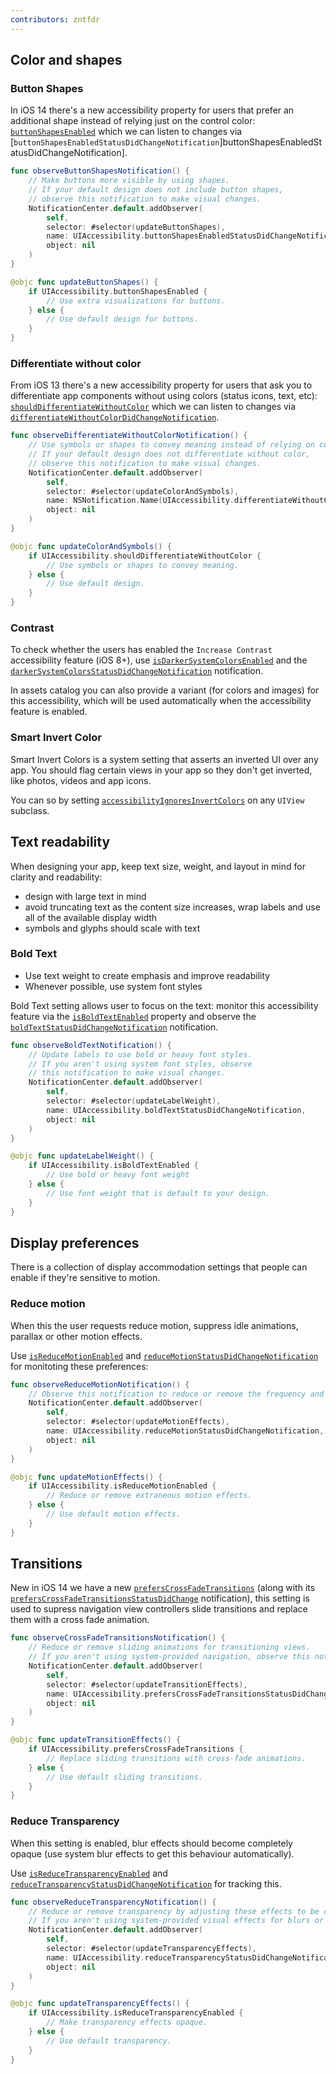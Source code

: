 ```yaml
---
contributors: zntfdr
---
```


## Color and shapes

### Button Shapes

In iOS 14 there's a new accessibility property for users that prefer an additional shape instead of relying just on the control color: [`buttonShapesEnabled`][buttonShapesEnabled] which we can listen to changes via [`buttonShapesEnabledStatusDidChangeNotification`]buttonShapesEnabledStatusDidChangeNotification].

```swift
func observeButtonShapesNotification() {
    // Make buttons more visible by using shapes.
    // If your default design does not include button shapes, 
    // observe this notification to make visual changes.
    NotificationCenter.default.addObserver(
    	self, 
    	selector: #selector(updateButtonShapes), 
    	name: UIAccessibility.buttonShapesEnabledStatusDidChangeNotification, 
    	object: nil
    )
}

@objc func updateButtonShapes() {
    if UIAccessibility.buttonShapesEnabled {
        // Use extra visualizations for buttons.
    } else {
        // Use default design for buttons.
    }
}
```

### Differentiate without color

From iOS 13 there's a new accessibility property for users that ask you to differentiate app components without using colors (status icons, text, etc): [`shouldDifferentiateWithoutColor`][shouldDifferentiateWithoutColor] which we can listen to changes via [`differentiateWithoutColorDidChangeNotification`][differentiateWithoutColorDidChangeNotification].

```swift
func observeDifferentiateWithoutColorNotification() {
    // Use symbols or shapes to convey meaning instead of relying on color alone.
    // If your default design does not differentiate without color, 
    // observe this notification to make visual changes.
    NotificationCenter.default.addObserver(
    	self, 
    	selector: #selector(updateColorAndSymbols), 
    	name: NSNotification.Name(UIAccessibility.differentiateWithoutColorDidChangeNotification), 
    	object: nil
    )
}

@objc func updateColorAndSymbols() {
    if UIAccessibility.shouldDifferentiateWithoutColor {
        // Use symbols or shapes to convey meaning.
    } else {
        // Use default design.
    }
}
```

### Contrast

To check whether the users has enabled the `Increase Contrast` accessibility feature (iOS 8+), use [`isDarkerSystemColorsEnabled`][isDarkerSystemColorsEnabled] and the [`darkerSystemColorsStatusDidChangeNotification`][darkerSystemColorsStatusDidChangeNotification] notification.

In assets catalog you can also provide a variant (for colors and images) for this accessibility, which will be used automatically when the accessibility feature is enabled.

### Smart Invert Color

Smart Invert Colors is a system setting that asserts an inverted UI over any app. You should flag certain views in your app so they don't get inverted, like photos, videos and app icons.

You can so by setting [`accessibilityIgnoresInvertColors`][accessibilityIgnoresInvertColors] on any `UIView` subclass.

## Text readability

When designing your app, keep text size, weight, and layout in mind for clarity and readability:

- design with large text in mind
- avoid truncating text as the content size increases, wrap labels and use all of the available display width
- symbols and glyphs should scale with text

### Bold Text

- Use text weight to create emphasis and improve readability
- Whenever possible, use system font styles

Bold Text setting allows user to focus on the text: monitor this accessibility feature via the [`isBoldTextEnabled`][isBoldTextEnabled] property and observe the [`boldTextStatusDidChangeNotification`][boldTextStatusDidChangeNotification] notification.

```swift
func observeBoldTextNotification() {
    // Update labels to use bold or heavy font styles.
    // If you aren't using system font styles, observe 
    // this notification to make visual changes.
    NotificationCenter.default.addObserver(
    	self, 
    	selector: #selector(updateLabelWeight), 
    	name: UIAccessibility.boldTextStatusDidChangeNotification, 
    	object: nil
    )
}

@objc func updateLabelWeight() {
    if UIAccessibility.isBoldTextEnabled {
        // Use bold or heavy font weight
    } else {
        // Use font weight that is default to your design.
    }
}
```

## Display preferences

There is a collection of display accommodation settings that people can enable if they're sensitive to motion.

### Reduce motion

When this the user requests reduce motion, suppress idle animations, parallax or other motion effects.

Use [`isReduceMotionEnabled`][isReduceMotionEnabled] and [`reduceMotionStatusDidChangeNotification`][reduceMotionStatusDidChangeNotification] for monitoting these preferences:

```swift
func observeReduceMotionNotification() {
    // Observe this notification to reduce or remove the frequency and intensity of motion effects.
    NotificationCenter.default.addObserver(
    	self, 
    	selector: #selector(updateMotionEffects), 
    	name: UIAccessibility.reduceMotionStatusDidChangeNotification, 
    	object: nil
    )
}

@objc func updateMotionEffects() {
    if UIAccessibility.isReduceMotionEnabled {
        // Reduce or remove extraneous motion effects.
    } else {
        // Use default motion effects.
    }
}
```

## Transitions

New in iOS 14 we have a new [`prefersCrossFadeTransitions`][prefersCrossFadeTransitions] (along with its [`prefersCrossFadeTransitionsStatusDidChange`][prefersCrossFadeTransitionsStatusDidChange] notification), this setting is used to supress navigation view controllers slide transitions and replace them with a cross fade animation.

```swift
func observeCrossFadeTransitionsNotification() {
    // Reduce or remove sliding animations for transitioning views.
    // If you aren't using system-provided navigation, observe this notification to make visual changes.
    NotificationCenter.default.addObserver(
    	self, 
    	selector: #selector(updateTransitionEffects), 
    	name: UIAccessibility.prefersCrossFadeTransitionsStatusDidChange, 
    	object: nil
    )
}

@objc func updateTransitionEffects() {
    if UIAccessibility.prefersCrossFadeTransitions {
        // Replace sliding transitions with cross-fade animations.
    } else {
        // Use default sliding transitions.
    }
}
```

### Reduce Transparency

When this setting is enabled, blur effects should become completely opaque (use system blur effects to get this behaviour automatically).

Use [`isReduceTransparencyEnabled`][isReduceTransparencyEnabled] and [`reduceTransparencyStatusDidChangeNotification`][reduceTransparencyStatusDidChangeNotification] for tracking this.

```swift
func observeReduceTransparencyNotification() {
    // Reduce or remove transparency by adjusting these effects to be completely opaque.
    // If you aren't using system-provided visual effects for blurs or vibrancy, observe this notification to make visual changes.
    NotificationCenter.default.addObserver(
    	self, 
    	selector: #selector(updateTransparencyEffects), 
    	name: UIAccessibility.reduceTransparencyStatusDidChangeNotification, 
    	object: nil
    )
}

@objc func updateTransparencyEffects() {
    if UIAccessibility.isReduceTransparencyEnabled {
        // Make transparency effects opaque.
    } else {
        // Use default transparency.
    }
}
```

[isReduceTransparencyEnabled]: https://developer.apple.com/documentation/uikit/uiaccessibility/1615074-isreducetransparencyenabled
[reduceTransparencyStatusDidChangeNotification]: https://developer.apple.com/documentation/uikit/uiaccessibility/1615125-reducetransparencystatusdidchang
[prefersCrossFadeTransitionsStatusDidChange]: https://developer.apple.com/documentation/uikit/uiaccessibility/3584819-preferscrossfadetransitionsstatu
[prefersCrossFadeTransitions]: https://developer.apple.com/documentation/uikit/uiaccessibility/3584818-preferscrossfadetransitions
[reduceMotionStatusDidChangeNotification]: https://developer.apple.com/documentation/uikit/uiaccessibility/1615204-reducemotionstatusdidchangenotif
[isReduceMotionEnabled]: https://developer.apple.com/documentation/uikit/uiaccessibility/1615133-isreducemotionenabled
[isBoldTextEnabled]: https://developer.apple.com/documentation/uikit/uiaccessibility/1615156-isboldtextenabled
[boldTextStatusDidChangeNotification]: https://developer.apple.com/documentation/uikit/uiaccessibility/1615152-boldtextstatusdidchangenotificat
[accessibilityIgnoresInvertColors]: https://developer.apple.com/documentation/uikit/uiview/2865843-accessibilityignoresinvertcolors
[isDarkerSystemColorsEnabled]: https://developer.apple.com/documentation/uikit/uiaccessibility/1615087-isdarkersystemcolorsenabled
[darkerSystemColorsStatusDidChangeNotification]: https://developer.apple.com/documentation/uikit/uiaccessibility/1615177-darkersystemcolorsstatusdidchang
[shouldDifferentiateWithoutColor]: https://developer.apple.com/documentation/uikit/uiaccessibility/3043553-shoulddifferentiatewithoutcolor
[differentiateWithoutColorDidChangeNotification]: https://developer.apple.com/documentation/uikit/uiaccessibility/3043554-differentiatewithoutcolordidchan
[buttonShapesEnabled]: https://developer.apple.com/documentation/uikit/uiaccessibility/3618943-buttonshapesenabled
[buttonShapesEnabledStatusDidChangeNotification]: https://developer.apple.com/documentation/uikit/uiaccessibility/3618944-buttonshapesenabledstatusdidchan